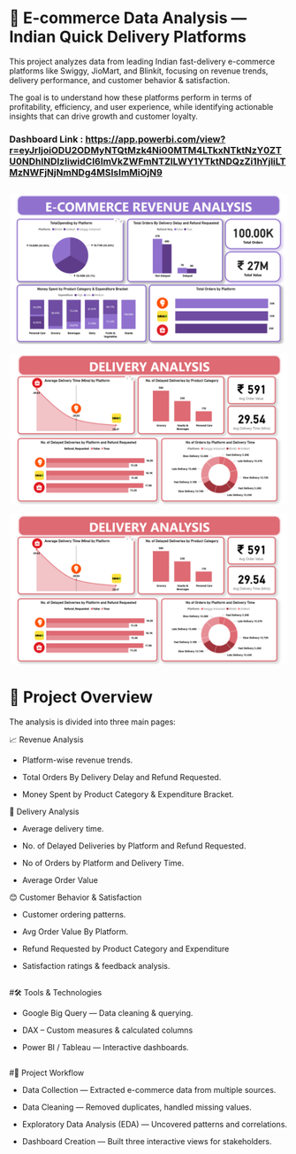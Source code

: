 # 🛒 E-commerce Data Analysis — Indian Quick Delivery Platforms

This project analyzes data from leading Indian fast-delivery e-commerce platforms like Swiggy, JioMart, and Blinkit, focusing on revenue trends, delivery performance, and customer behavior & satisfaction.

The goal is to understand how these platforms perform in terms of profitability, efficiency, and user experience, while identifying actionable insights that can drive growth and customer loyalty.

### Dashboard Link : https://app.powerbi.com/view?r=eyJrIjoiODU2ODMyNTQtMzk4Ni00MTM4LTkxNTktNzY0ZTU0NDhlNDIzIiwidCI6ImVkZWFmNTZlLWY1YTktNDQzZi1hYjliLTMzNWFjNjNmNDg4MSIsImMiOjN9
##

![Dashboard Screenshot](https://github.com/HilalAhmad01/E--Commerce-Data-Analysis/blob/main/Ecommerce%20Revenue%20Analysis.png)

![Dashboard Screenshot](https://github.com/HilalAhmad01/E--Commerce-Data-Analysis/blob/main/Ecommerce%20Delivery%20Analysis.png)

![Dashboard Screenshot](https://github.com/HilalAhmad01/E--Commerce-Data-Analysis/blob/main/Ecommerce%20Delivery%20Analysis.png)

## 

# 📌 Project Overview

The analysis is divided into three main pages:

📈 Revenue Analysis

- Platform-wise revenue trends.

- Total Orders By Delivery Delay and Refund Requested.

- Money Spent by Product Category & Expenditure Bracket.

🚚 Delivery Analysis

- Average delivery time.

- No. of  Delayed Deliveries by Platform and Refund Requested.

- No of Orders by Platform and Delivery Time.

- Average Order Value

😊 Customer Behavior & Satisfaction

- Customer ordering patterns.

- Avg Order Value By Platform.
  
- Refund Requested by Product Category and Expenditure

- Satisfaction ratings & feedback analysis.

##

#🛠 Tools & Technologies

- Google Big Query — Data cleaning & querying.

- DAX – Custom measures & calculated columns

- Power BI / Tableau — Interactive dashboards.

## 

#📂 Project Workflow

- Data Collection — Extracted e-commerce data from multiple sources.

- Data Cleaning — Removed duplicates, handled missing values.

- Exploratory Data Analysis (EDA) — Uncovered patterns and correlations.

- Dashboard Creation — Built three interactive views for stakeholders.
